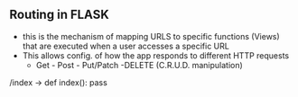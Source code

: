 ## Routing in FLASK
- this is the mechanism of mapping URLS to specific functions (Views) that are executed when a user accesses
a specific URL 
- This allows config. of how the app responds to different HTTP requests
   - Get - Post - Put/Patch -DELETE (C.R.U.D. manipulation)

/index -> def index():
              pass